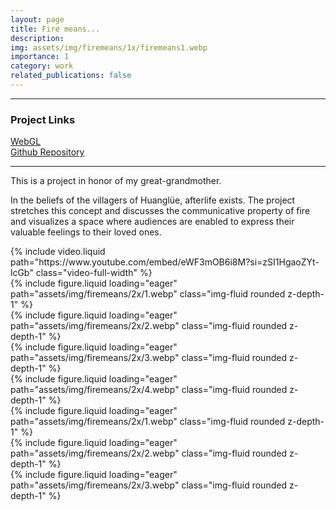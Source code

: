 ```yaml
---
layout: page
title: Fire means...
description: 
img: assets/img/firemeans/1x/firemeans1.webp
importance: 1
category: work
related_publications: false
---
```


---

### Project Links

<div class="project-links">
  <a href="https://simmer.io/@MoriMai/fire">WebGL</a>  
  <br>
  <a href="https://bit.ly/3hOQBxl">Github Repository</a>
</div>

---

This is a project in honor of my great-grandmother. 

In the beliefs of the villagers of Huanglüe, afterlife exists. The project stretches this concept and discusses the communicative property of fire and visualizes a space where audiences are enabled to express their valuable feelings to their loved ones.



<!-- <div class="caption">
    This image can also have a caption. It's like magic.
</div> -->

<!-- You can also put regular text between your rows of images, even citations {% cite einstein1950meaning %}.
Say you wanted to write a bit about your project before you posted the rest of the images.
You describe how you toiled, sweated, _bled_ for your project, and then... you reveal its glory in the next row of images. -->

<div class="row">
    <div class="col-12">
        {% include video.liquid path="https://www.youtube.com/embed/eWF3mOB6i8M?si=zSI1HgaoZYt-lcGb" class="video-full-width" %}
    </div>
</div>

<div class="row">
    <div class="col-sm mt-3 mt-md-0">
        {% include figure.liquid loading="eager" path="assets/img/firemeans/2x/1.webp" class="img-fluid rounded z-depth-1" %}
    </div>
</div>

<div class="row">
    <div class="col-sm mt-3 mt-md-0">
        {% include figure.liquid loading="eager" path="assets/img/firemeans/2x/2.webp" class="img-fluid rounded z-depth-1" %}
    </div>
</div>

<div class="row">
    <div class="col-sm mt-3 mt-md-0">
        {% include figure.liquid loading="eager" path="assets/img/firemeans/2x/3.webp" class="img-fluid rounded z-depth-1" %}
    </div>
</div>

<div class="row">
    <div class="col-sm mt-3 mt-md-0">
        {% include figure.liquid loading="eager" path="assets/img/firemeans/2x/4.webp" class="img-fluid rounded z-depth-1" %}
    </div>
</div>

<div class="row">
  <div class="col-sm-4">
    {% include figure.liquid loading="eager" path="assets/img/firemeans/2x/1.webp" class="img-fluid rounded z-depth-1" %}
  </div>
  <div class="col-sm-4">
    {% include figure.liquid loading="eager" path="assets/img/firemeans/2x/2.webp" class="img-fluid rounded z-depth-1" %}
  </div>
  <div class="col-sm-4">
    {% include figure.liquid loading="eager" path="assets/img/firemeans/2x/3.webp" class="img-fluid rounded z-depth-1" %}
  </div>
</div>